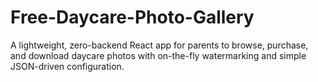 # Free-Daycare-Photo-Gallery
A lightweight, zero-backend React app for parents to browse, purchase, and download daycare photos with on-the-fly watermarking and simple JSON-driven configuration.
